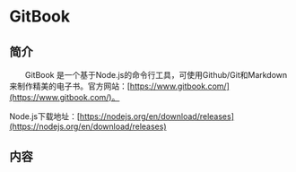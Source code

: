 # GitBook

## 简介
&#8195;&#8195;GitBook 是一个基于Node.js的命令行工具，可使用Github/Git和Markdown来制作精美的电子书。官方网站：[https://www.gitbook.com/](https://www.gitbook.com/)。

Node.js下载地址：[https://nodejs.org/en/download/releases](https://nodejs.org/en/download/releases)

## 内容

